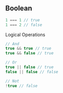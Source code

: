 ## Boolean
```js
1 === 1 // true
1 === 2 // false
```

Logical Operations

```js
// And
true && true // true
true && false // true

// Or
true || false // true
false || false // false

// Not
!true // false
```
